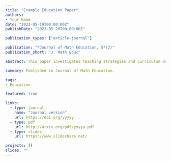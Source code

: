 ```yaml
---
title: "Example Education Paper"
authors:
- Your Name
date: "2023-05-19T00:00:00Z"
publishDate: "2023-05-20T00:00:00Z"

publication_types: ["article-journal"]

publication: "*Journal of Math Education, 5*(2)"
publication_short: "J. Math Educ"

abstract: This paper investigates teaching strategies and curriculum design in undergraduate mathematics courses.

summary: Published in Journal of Math Education.

tags:
- Education

featured: true

links:
  - type: journal
    name: "Journal version"
    url: https://doi.org/yyyyy
  - type: pdf
    url: http://arxiv.org/pdf/yyyyy.pdf
  - type: slides
    url: https://www.slideshare.net/

projects: []
slides: ""
---
```

